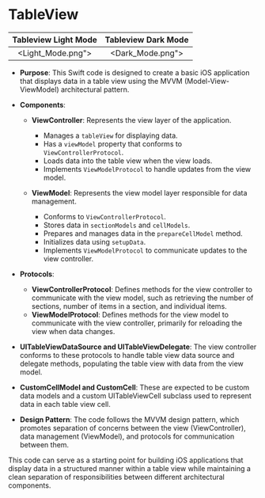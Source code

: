 # TableView

Tableview Light Mode    |  Tableview Dark Mode
:-------------------------:|:-------------------------:
<Light_Mode.png">|<Dark_Mode.png">

- **Purpose**: This Swift code is designed to create a basic iOS application that displays data in a table view using the MVVM (Model-View-ViewModel) architectural pattern.

- **Components**:
  - **ViewController**: Represents the view layer of the application.
    - Manages a `tableView` for displaying data.
    - Has a `viewModel` property that conforms to `ViewControllerProtocol`.
    - Loads data into the table view when the view loads.
    - Implements `ViewModelProtocol` to handle updates from the view model.
    
  - **ViewModel**: Represents the view model layer responsible for data management.
    - Conforms to `ViewControllerProtocol`.
    - Stores data in `sectionModels` and `cellModels`.
    - Prepares and manages data in the `prepareCellModel` method.
    - Initializes data using `setupData`.
    - Implements `ViewModelProtocol` to communicate updates to the view controller.

- **Protocols**:
  - **ViewControllerProtocol**: Defines methods for the view controller to communicate with the view model, such as retrieving the number of sections, number of items in a section, and individual items.
  - **ViewModelProtocol**: Defines methods for the view model to communicate with the view controller, primarily for reloading the view when data changes.

- **UITableViewDataSource and UITableViewDelegate**: The view controller conforms to these protocols to handle table view data source and delegate methods, populating the table view with data from the view model.

- **CustomCellModel and CustomCell**: These are expected to be custom data models and a custom UITableViewCell subclass used to represent data in each table view cell.

- **Design Pattern**: The code follows the MVVM design pattern, which promotes separation of concerns between the view (ViewController), data management (ViewModel), and protocols for communication between them.

This code can serve as a starting point for building iOS applications that display data in a structured manner within a table view while maintaining a clean separation of responsibilities between different architectural components.
